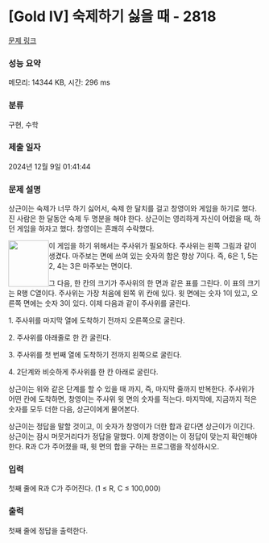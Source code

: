 # [Gold IV] 숙제하기 싫을 때 - 2818 

[문제 링크](https://www.acmicpc.net/problem/2818) 

### 성능 요약

메모리: 14344 KB, 시간: 296 ms

### 분류

구현, 수학

### 제출 일자

2024년 12월 9일 01:41:44

### 문제 설명

<p>상근이는 숙제가 너무 하기 싫어서, 숙제 한 달치를 걸고 창영이와 게임을 하기로 했다. 진 사람은 한 달동안 숙제 두 명분을 해야 한다. 상근이는 영리하게 자신이 어렸을 때, 하던 게임을 하자고 했다. 창영이는 흔쾌히 수락했다.</p>

<p><img alt="" src="https://upload.acmicpc.net/358e7e2d-67c1-420e-8eae-3c2721b0899c/-/preview/" style="width: 80px; height: 92px; float: left;">이 게임을 하기 위해서는 주사위가 필요하다. 주사위는 왼쪽 그림과 같이 생겼다. 마주보는 면에 쓰여 있는 숫자의 합은 항상 7이다. 즉, 6은 1, 5는 2, 4는 3은 마주보는 면이다.</p>

<p>그 다음, 한 칸의 크기가 주사위의 한 면과 같은 표를 그린다. 이 표의 크기는 R행 C열이다. 주사위는 가장 처음에 왼쪽 위 칸에 있다. 윗 면에는 숫자 1이 있고, 오른쪽 면에는 숫자 3이 있다. 이제 다음과 같이 주사위를 굴린다.</p>

<p>1. 주사위를 마지막 열에 도착하기 전까지 오른쪽으로 굴린다.</p>

<p>2. 주사위를 아래줄로 한 칸 굴린다.</p>

<p>3. 주사위를 첫 번째 열에 도착하기 전까지 왼쪽으로 굴린다.</p>

<p>4. 2단계와 비슷하게 주사위를 한 칸 아래로 굴린다.</p>

<p>상근이는 위와 같은 단계를 할 수 있을 때 까지, 즉, 마지막 줄까지 반복한다. 주사위가 어떤 칸에 도착하면, 창영이는 주사위 윗 면의 숫자를 적는다. 마지막에, 지금까지 적은 숫자를 모두 더한 다음, 상근이에게 물어본다.</p>

<p>상근이는 정답을 말할 것이고, 이 숫자가 창영이가 더한 합과 같다면 상근이가 이긴다. 상근이는 잠시 머뭇거리다가 정답을 말했다. 이제 창영이는 이 정답이 맞는지 확인해야 한다. R과 C가 주어졌을 때, 윗 면의 합을 구하는 프로그램을 작성하시오.</p>

### 입력 

 <p>첫째 줄에 R과 C가 주어진다. (1 ≤ R, C ≤ 100,000)</p>

### 출력 

 <p>첫째 줄에 정답을 출력한다.</p>

